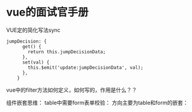 # vue的面试官手册
VUE定的简化写法sync
```
jumpDecision: {
      get() {
        return this.jumpDecisionData;
      },
      set(val) {
        this.$emit('update:jumpDecisionData', val);
      },
    }
```


vue中的filter方法如何定义，如何写的，作用是什么？？


组件嵌套思维：
table中需要form表单校验：
方向主要为table和form的嵌套：
